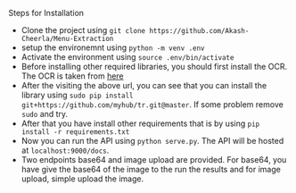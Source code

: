 Steps for Installation
- Clone the project using `git clone https://github.com/Akash-Cheerla/Menu-Extraction`
-  setup the environemnt using `python -m venv .env`
- Activate the environment using `source .env/bin/activate`
- Before installing other required libraries, you should first install the OCR. The OCR is taken from [here](https://github.com/myhub/tr)
- After the visiting the above url, you can see that you can install the library using `sudo pip install git+https://github.com/myhub/tr.git@master`. If some problem remove `sudo` and try.
- After that you have install other requirements that is by using `pip install -r requirements.txt`
- Now you can run the API using `python serve.py`. The API will be hosted at `localhost:9000/docs`.
- Two endpoints base64 and image upload are provided. For base64, you have give the base64 of the image to the run the results and for image upload, simple upload the image.

